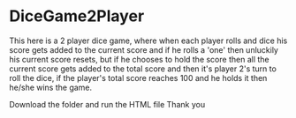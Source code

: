 # DiceGame2Player

This here is a 2 player dice game, 
where when each player rolls and dice his score gets added to the current score and if he rolls a 'one' then unluckily his current score resets,
but if he chooses to hold the score then all the current score gets added to the total score and then it's player 2's turn to roll the dice, 
if the player's total score reaches 100 and he holds it then he/she wins the game.

Download the folder and run the HTML file 
Thank you

